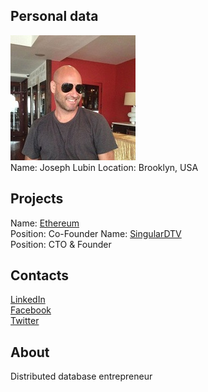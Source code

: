 ## Personal data
![ photo](../people/photo/joseph_lubin.jpg)  
Name: Joseph Lubin 
Location: Brooklyn, USA
## Projects 
Name: [Ethereum](../projects/ethereum.md)  
Position: Co-Founder
Name: [SingularDTV](../projects/singulardtv.md)  
Position: CTO & Founder

## Contacts
[LinkedIn](https://www.linkedin.com/in/joseph-lubin-48406489/)  
[Facebook](https://twitter.com/ethereumJoseph)  
[Twitter](https://twitter.com/ethereumJoseph)  

## About
Distributed database entrepreneur